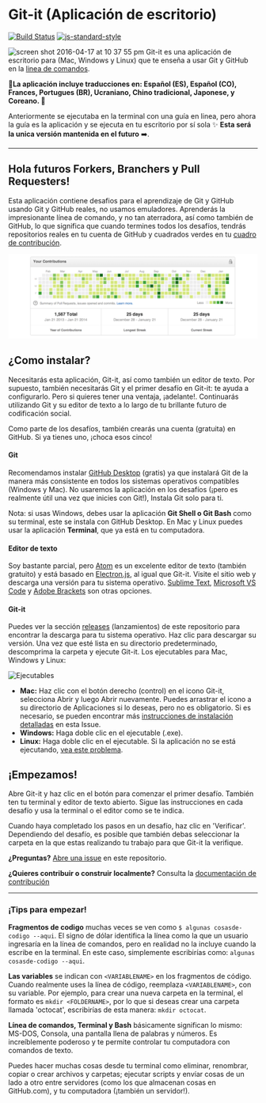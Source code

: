 # Git-it (Aplicación de escritorio)

[![Build Status](https://travis-ci.org/jlord/git-it-electron.svg?branch=master)](https://travis-ci.org/jlord/git-it-electron) [![js-standard-style](https://img.shields.io/badge/code%20style-standard-brightgreen.svg)](http://standardjs.com/)

![screen shot 2016-04-17 at 10 37 55 pm](https://cloud.githubusercontent.com/assets/1305617/14594613/23873f64-04ed-11e6-9d3b-72f424dd0842.png)
Git-it es una aplicación de escritorio para (Mac, Windows y Linux) que te enseña a usar Git y GitHub en la [linea de comandos](https://en.wikipedia.org/wiki/Command-line_interface).

**🚩La aplicación incluye traducciones en: Español (ES), Español (CO), Frances, Portugues (BR), Ucraniano, Chino tradicional, Japonese, y Coreano. 🚩**

Anteriormente se ejecutaba en la terminal con una guía en linea, pero ahora la guía es la aplicación y se ejecuta en tu escritorio por sí sola :sparkles: **Esta será la unica versión mantenida en el futuro** :arrow_right:.

---
## Hola futuros Forkers, Branchers y Pull Requesters!

Esta aplicación contiene desafios para el aprendizaje de Git y GitHub usando Git y GitHub reales, no usamos emuladores. Aprenderás la impresionante línea de comando, y no tan aterradora, así como también de GitHub, lo que significa que cuando termines todos los desafíos, tendrás repositorios reales en tu cuenta de GitHub y cuadrados verdes en tu [cuadro de contribución](https://github.com/blog/1360-introducing-contributions).

![contributions](https://raw.githubusercontent.com/jlord/git-it/master/ghcc.png)

## ¿Como instalar?

Necesitarás esta aplicación, Git-it, así como también un editor de texto. Por supuesto, también necesitarás Git y el primer desafío en Git-it: te ayuda a configurarlo. Pero si quieres tener una ventaja, ¡adelante!. Continuarás utilizando Git y su editor de texto a lo largo de tu brillante futuro de codificación social.

Como parte de los desafíos, también crearás una cuenta (gratuita) en GitHub. Si ya tienes uno, ¡choca esos cinco!

#### Git

Recomendamos instalar [GitHub Desktop](http://desktop.github.com) (gratis) ya que instalará Git de la manera más consistente en todos los sistemas operativos compatibles (Windows y Mac). No usaremos la aplicación en los desafíos (¡pero es realmente útil una vez que inicies con Git!), Instala Git solo para ti.

Nota: si usas Windows, debes usar la aplicación **Git Shell o Git Bash** como su terminal,  este se instala con GitHub Desktop. En Mac y Linux puedes usar la aplicación **Terminal**, que ya está en tu computadora.

#### Editor de texto

Soy bastante parcial, pero [Atom](http://atom.io) es un excelente editor de texto (también gratuito) y está basado en [Electron.js](http://electron.atom.io), al igual que Git-it. Visite el sitio web y descarga una versión para tu sistema operativo. [Sublime Text](https://www.sublimetext.com), [Microsoft VS Code](https://code.visualstudio.com) y [Adobe Brackets](http://brackets.io) son otras opciones.

#### Git-it

Puedes ver la sección [releases](http://github.com/jlord/git-it-electron/releases) (lanzamientos) de este repositorio para encontrar la descarga para tu sistema operativo. Haz clic para descargar su versión. Una vez que esté lista en su directorio predeterminado, descomprima la carpeta y ejecute Git-it. Los ejecutables para Mac, Windows y Linux:

![Ejecutables](https://cloud.githubusercontent.com/assets/1305617/14696588/2b10abf8-0731-11e6-945e-f3d57114bce9.png)

- **Mac:** Haz clic con el botón derecho (control) en el icono Git-it, selecciona Abrir y luego Abrir nuevamente. Puedes arrastrar el icono a su directorio de Aplicaciones si lo deseas, pero no es obligatorio. Si es necesario, se pueden encontrar más [instrucciones de instalación detalladas](https://github.com/jlord/git-it-electron/issues/121#issue-149747488) en esta Issue.
- **Windows:** Haga doble clic en el ejecutable (.exe).
- **Linux:** Haga doble clic en el ejecutable. Si la aplicación no se está ejecutando, [vea este problema](https://github.com/jlord/git-it-electron/issues/182).

## ¡Empezamos!

Abre Git-it y haz clic en el botón para comenzar el primer desafío. También ten tu terminal y editor de texto abierto. Sigue las instrucciones en cada desafío y usa la terminal o el editor como se te indica.

Cuando haya completado los pasos en un desafío, haz clic en 'Verificar'. Dependiendo del desafío, es posible que también debas seleccionar la carpeta en la que estas realizando tu trabajo para que Git-it la verifique.

**¿Preguntas?** [Abre una issue](http://github.com/jlord/git-it-electron/issues/new) en este repositorio.

**¿Quieres contribuir o construir localmente?** Consulta la [documentación de contribución](CONTRIBUTING.md)

---

### ¡Tips para empezar!

**Fragmentos de codigo** muchas veces se ven como `$ algunas cosasde-codigo --aqui`. El signo de dólar identifica la línea como la que un usuario ingresaría en la línea de comandos, pero en realidad no la incluye cuando la escribe en la terminal. En este caso, simplemente escribirías como: `algunas cosasde-codigo --aqui`.

**Las variables** se indican con `<VARIABLENAME>` en los fragmentos de código. Cuando realmente uses la línea de código, reemplaza `<VARIABLENAME>`, con su variable. Por ejemplo, para crear una nueva carpeta en la terminal, el formato es `mkdir <FOLDERNAME>`, por lo que si deseas crear una carpeta llamada 'octocat', escribirías de esta manera: `mkdir octocat`.

**Línea de comandos, Terminal y Bash** básicamente significan lo mismo: MS-DOS, Consola, una pantalla llena de palabras y números. Es increíblemente poderoso y te permite controlar tu computadora con comandos de texto.

Puedes hacer muchas cosas desde tu terminal como eliminar, renombrar, copiar o crear archivos y carpetas; ejecutar scripts y envíar cosas de un lado a otro entre servidores (como los que almacenan cosas en GitHub.com), y tu computadora (¡también un servidor!).
